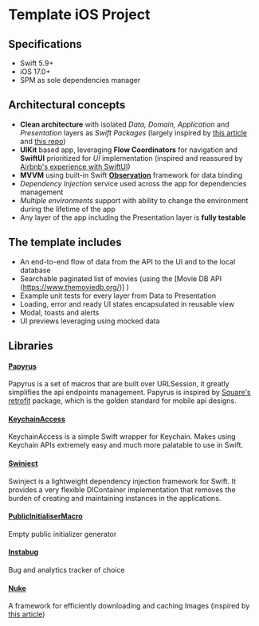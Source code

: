 # Template iOS  Project

## Specifications
- Swift 5.9+
- iOS 17.0+
- SPM as sole dependencies manager

## Architectural concepts
- **Clean architecture** with isolated *Data, Domain, Application* and *Presentation* layers as *Swift Packages* (largely inspired by [this article](https://tech.olx.com/clean-architecture-and-mvvm-on-ios-c9d167d9f5b3) and [this repo](https://github.com/kudoleh/iOS-Clean-Architecture-MVVM))
- **UIKit** based app, leveraging **Flow Coordinators** for navigation and **SwiftUI** prioritized for *UI* implementation (inspired and reassured by [Airbnb's experience with SwiftUI](https://medium.com/airbnb-engineering/unlocking-swiftui-at-airbnb-ea58f50cde49))
- **MVVM** using built-in Swift **[Observation](https://developer.apple.com/documentation/observation)** framework for data binding
- *Dependency Injection* service used across the app for dependencies management
- *Multiple environments* support with ability to change the environment during the lifetime of the app
- Any layer of the app including the Presentation layer is **fully testable**

## The template includes
- An end-to-end flow of data from the API to the UI and to the local database
- Searchable paginated list of movies (using the [Movie DB API (https://www.themoviedb.org/)] )
- Example unit tests for every layer from Data to Presentation
- Loading, error and ready UI states encapsulated in reusable view
- Modal, toasts and alerts
- UI previews leveraging using mocked data

## Libraries
#### [Papyrus](https://github.com/joshuawright11/papyrus)
Papyrus is a set of macros that are built over URLSession, it greatly simplifies the api endpoints management. Papyrus is inspired by [Square's retrofit](https://square.github.io/retrofit/) package, which is the golden standard for mobile api designs.

#### [KeychainAccess](https://github.com/kishikawakatsumi/KeychainAccess)
KeychainAccess is a simple Swift wrapper for Keychain. Makes using Keychain APIs extremely easy and much more palatable to use in Swift.

#### [Swinject](https://github.com/Swinject/Swinject)
Swinject is a lightweight dependency injection framework for Swift. It provides a very flexible DIContainer implementation that removes the burden of creating and maintaining instances in the applications.

#### [PublicInitialiserMacro](https://github.com/lutes1/PublicInitialiserMacro)
Empty public initializer generator

#### [Instabug](https://github.com/Instabug/Instabug-SP)
Bug and analytics tracker of choice

#### [Nuke](https://github.com/kean/Nuke)
A framework for efficiently downloading and caching Images (inspired by [this article](https://www.avanderlee.com/swiftui/downloading-caching-images/))
